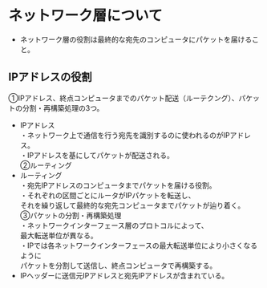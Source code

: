 # ネットワーク層について  
* ネットワーク層の役割は最終的な宛先のコンピュータにパケットを届けること。  
## IPアドレスの役割  
①IPアドレス、終点コンピュータまでのパケット配送（ルーテクング）、パケットの分割・再構築処理の3つ。  
* IPアドレス  
・ネットワーク上で通信を行う宛先を識別するのに使われるのがIPアドレス。  
・IPアドレスを基にしてパケットが配送される。  
②ルーティング  
* ルーティング  
・宛先IPアドレスのコンピュータまでパケットを届ける役割。  
・それぞれの区間ごとにルータがIPパケットを転送し、<br>それを繰り返して最終的な宛先コンピュータまでパケットが辿り着く。  
③パケットの分割・再構築処理  
・ネットワークインターフェース層のプロトコルによって、<br>最大転送単位が異なる。  
・IPでは各ネットワークインターフェースの最大転送単位により小さくなるように<br>パケットを分割して送信し、終点コンピュータで再構築する。  
* IPヘッダーに送信元IPアドレスと宛先IPアドレスが含まれている。

